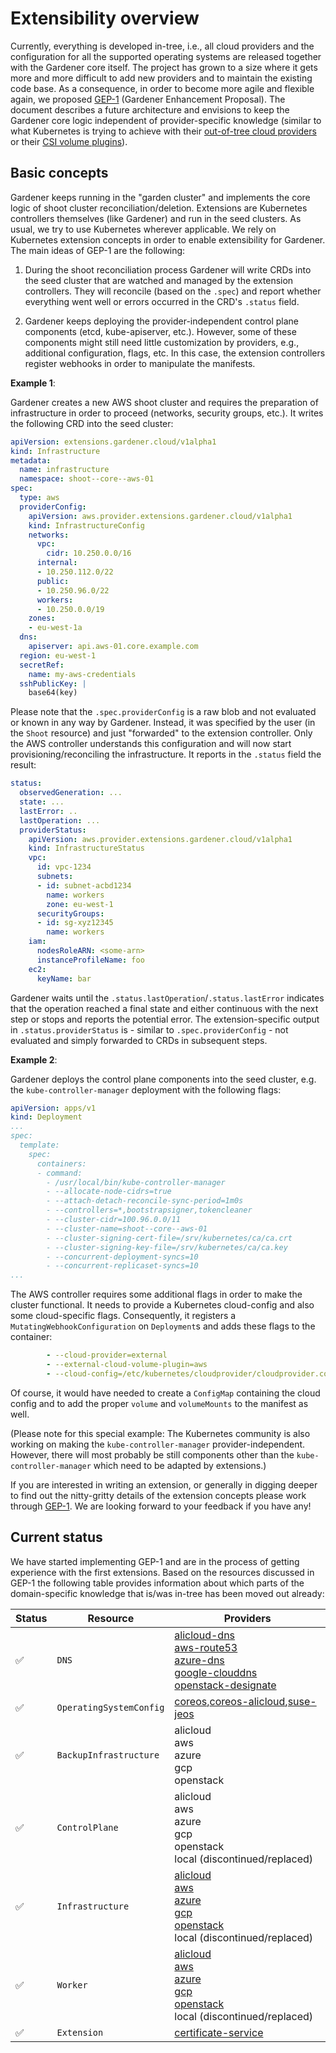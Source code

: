 # Extensibility overview

Currently, everything is developed in-tree, i.e., all cloud providers and the configuration for all the supported operating systems are released together with the Gardener core itself.
The project has grown to a size where it gets more and more difficult to add new providers and to maintain the existing code base.
As a consequence, in order to become more agile and flexible again, we proposed [GEP-1](../proposals/01-extensibility.md) (Gardener Enhancement Proposal).
The document describes a future architecture and envisions to keep the Gardener core logic independent of provider-specific knowledge (similar to what Kubernetes is trying to achieve with their [out-of-tree cloud providers](https://github.com/kubernetes/enhancements/issues/88) or their [CSI volume plugins](https://github.com/kubernetes/community/pull/1258)).

## Basic concepts

Gardener keeps running in the "garden cluster" and implements the core logic of shoot cluster reconciliation/deletion.
Extensions are Kubernetes controllers themselves (like Gardener) and run in the seed clusters.
As usual, we try to use Kubernetes wherever applicable.
We rely on Kubernetes extension concepts in order to enable extensibility for Gardener.
The main ideas of GEP-1 are the following:

1. During the shoot reconciliation process Gardener will write CRDs into the seed cluster that are watched and managed by the extension controllers. They will reconcile (based on the `.spec`) and report whether everything went well or errors occurred in the CRD's `.status` field.

1. Gardener keeps deploying the provider-independent control plane components (etcd, kube-apiserver, etc.). However, some of these components might still need little customization by providers, e.g., additional configuration, flags, etc. In this case, the extension controllers register webhooks in order to manipulate the manifests.

**Example 1**:

Gardener creates a new AWS shoot cluster and requires the preparation of infrastructure in order to proceed (networks, security groups, etc.).
It writes the following CRD into the seed cluster:

```yaml
apiVersion: extensions.gardener.cloud/v1alpha1
kind: Infrastructure
metadata:
  name: infrastructure
  namespace: shoot--core--aws-01
spec:
  type: aws
  providerConfig:
    apiVersion: aws.provider.extensions.gardener.cloud/v1alpha1
    kind: InfrastructureConfig
    networks:
      vpc:
        cidr: 10.250.0.0/16
      internal:
      - 10.250.112.0/22
      public:
      - 10.250.96.0/22
      workers:
      - 10.250.0.0/19
    zones:
    - eu-west-1a
  dns:
    apiserver: api.aws-01.core.example.com
  region: eu-west-1
  secretRef:
    name: my-aws-credentials
  sshPublicKey: |
    base64(key)
```

Please note that the `.spec.providerConfig` is a raw blob and not evaluated or known in any way by Gardener.
Instead, it was specified by the user (in the `Shoot` resource) and just "forwarded" to the extension controller.
Only the AWS controller understands this configuration and will now start provisioning/reconciling the infrastructure.
It reports in the `.status` field the result:

```yaml
status:
  observedGeneration: ...
  state: ...
  lastError: ..
  lastOperation: ...
  providerStatus:
    apiVersion: aws.provider.extensions.gardener.cloud/v1alpha1
    kind: InfrastructureStatus
    vpc:
      id: vpc-1234
      subnets:
      - id: subnet-acbd1234
        name: workers
        zone: eu-west-1
      securityGroups:
      - id: sg-xyz12345
        name: workers
    iam:
      nodesRoleARN: <some-arn>
      instanceProfileName: foo
    ec2:
      keyName: bar
```

Gardener waits until the `.status.lastOperation`/`.status.lastError` indicates that the operation reached a final state and either continuous with the next step or stops and reports the potential error.
The extension-specific output in `.status.providerStatus` is - similar to `.spec.providerConfig` - not evaluated and simply forwarded to CRDs in subsequent steps.

**Example 2**:

Gardener deploys the control plane components into the seed cluster, e.g. the `kube-controller-manager` deployment with the following flags:

```yaml
apiVersion: apps/v1
kind: Deployment
...
spec:
  template:
    spec:
      containers:
      - command:
        - /usr/local/bin/kube-controller-manager
        - --allocate-node-cidrs=true
        - --attach-detach-reconcile-sync-period=1m0s
        - --controllers=*,bootstrapsigner,tokencleaner
        - --cluster-cidr=100.96.0.0/11
        - --cluster-name=shoot--core--aws-01
        - --cluster-signing-cert-file=/srv/kubernetes/ca/ca.crt
        - --cluster-signing-key-file=/srv/kubernetes/ca/ca.key
        - --concurrent-deployment-syncs=10
        - --concurrent-replicaset-syncs=10
...
```

The AWS controller requires some additional flags in order to make the cluster functional.
It needs to provide a Kubernetes cloud-config and also some cloud-specific flags.
Consequently, it registers a `MutatingWebhookConfiguration` on `Deployment`s and adds these flags to the container:

```yaml
        - --cloud-provider=external
        - --external-cloud-volume-plugin=aws
        - --cloud-config=/etc/kubernetes/cloudprovider/cloudprovider.conf
```

Of course, it would have needed to create a `ConfigMap` containing the cloud config and to add the proper `volume` and `volumeMounts` to the manifest as well.

(Please note for this special example: The Kubernetes community is also working on making the `kube-controller-manager` provider-independent.
However, there will most probably be still components other than the `kube-controller-manager` which need to be adapted by extensions.)

If you are interested in writing an extension, or generally in digging deeper to find out the nitty-gritty details of the extension concepts please work through [GEP-1](../proposals/01-extensibility.md).
We are looking forward to your feedback if you have any!

## Current status

We have started implementing GEP-1 and are in the process of getting experience with the first extensions.
Based on the resources discussed in GEP-1 the following table provides information about which parts of the domain-specific knowledge that is/was in-tree has been moved out already:

| Status             | Resource                | Providers                                                                            |
|--------------------|-------------------------|--------------------------------------------------------------------------------------|
| :white_check_mark: | `DNS`                   | [alicloud-dns<br>aws-route53<br>azure-dns<br>google-clouddns<br> openstack-designate](https://github.com/gardener/external-dns-management) |
| :white_check_mark: | `OperatingSystemConfig` | [coreos](https://github.com/gardener/gardener-extension-os-coreos),[coreos-alicloud](https://github.com/gardener/gardener-extension-os-coreos-alicloud),[suse-jeos](https://github.com/gardener/gardener-extension-os-suse-jeos) |
| :white_check_mark: | `BackupInfrastructure`  | alicloud<br>aws<br>azure<br>gcp<br>openstack                                         |
| :white_check_mark: | `ControlPlane`          | alicloud<br>aws<br>azure<br>gcp<br>openstack<br>local (discontinued/replaced)        |
| :white_check_mark: | `Infrastructure`        | [alicloud](https://github.com/gardener/gardener-extension-provider-alicloud)<br>[aws](https://github.com/gardener/gardener-extension-provider-aws)<br>[azure](https://github.com/gardener/gardener-extension-provider-azure)<br>[gcp](https://github.com/gardener/gardener-extension-provider-gcp)<br>[openstack](https://github.com/gardener/gardener-extension-provider-openstack)<br>local (discontinued/replaced) |
| :white_check_mark: | `Worker`                | [alicloud](https://github.com/gardener/gardener-extension-provider-alicloud)<br>[aws](https://github.com/gardener/gardener-extension-provider-aws)<br>[azure](https://github.com/gardener/gardener-extension-provider-azure)<br>[gcp](https://github.com/gardener/gardener-extension-provider-gcp)<br>[openstack](https://github.com/gardener/gardener-extension-provider-openstack)<br>local (discontinued/replaced) |
| :white_check_mark: | `Extension`             | [certificate-service](https://github.com/gardener/gardener-extension-extension-certificate-service) |
